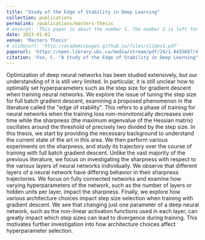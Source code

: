 ```yaml
---
title: "Study of the Edge of Stability in Deep Learning"
collection: publications
permalink: /publications/masters-thesis
# excerpt: 'This paper is about the number 1. The number 2 is left for future work.'
date: 2023-01-01
venue: 'Masters Thesis'
# slidesurl: 'http://academicpages.github.io/files/slides1.pdf'
paperurl: 'https://open.library.ubc.ca/media/stream/pdf/24/1.0435607/4'
citation: 'Fox, C. "A Study of the Edge of Stability in Deep Learning". Masters Thesis, 2023'
---
```


Optimization of deep neural networks has been studied extensively, but our understanding of it is still very limited. In particular, it is still unclear how to optimally set hyperparameters such as the step size for gradient descent when training neural networks. We explore the issue of tuning the step size for full batch gradient descent, examining a proposed phenomenon in the literature called the "edge of stability". This refers to a phase of training for neural networks when the training loss non-monotonically decreases over time while the sharpness (the maximum eigenvalue of the Hessian matrix) oscillates around the threshold of precisely two divided by the step size. In this thesis, we start by providing the necessary background to understand the current state of the art in this area. We then perform various experiments on the sharpness, and study its trajectory over the course of training with full batch gradient descent. Unlike the vast majority of the previous literature, we focus on investigating the sharpness with respect to the various layers of neural networks individually. We observe that different layers of a neural network have differing behavior in their sharpness trajectories. We focus on fully connected networks and examine how varying hyperparameters of the network, such as the number of layers or hidden units per layer, impact the sharpness. Finally, we explore how various architecture choices impact step size selection when training with gradient descent. We see that changing just one parameter of a deep neural network, such as the non-linear activation functions used in each layer, can greatly impact which step sizes can lead to divergence during training. This motivates further investigation into how architecture choices affect hyperparameter selection.